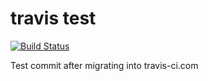 # travis test

[![Build Status](https://travis-ci.com/meetup/travis-test.svg?branch=master)](https://travis-ci.com/meetup/travis-test)

Test commit after migrating into travis-ci.com

